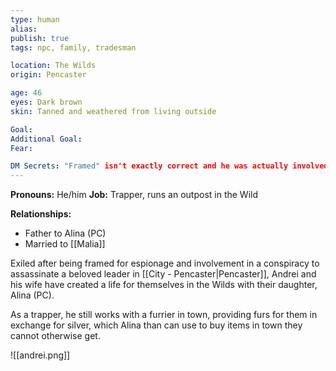 ```yaml
---
type: human
alias:
publish: true
tags: npc, family, tradesman

location: The Wilds
origin: Pencaster

age: 46
eyes: Dark brown
skin: Tanned and weathered from living outside

Goal:
Additional Goal:
Fear:

DM Secrets: "Framed" isn't exactly correct and he was actually involved in the conspiracy. Malia works as a spy while Andrei previously ran a guild of rebels looking to improve the lives of the people in Pencaster.
---
```


**Pronouns:** He/him
**Job:** Trapper, runs an outpost in the Wild

**Relationships:**
- Father to Alina (PC)
- Married to [[Malia]]

Exiled after being framed for espionage and involvement in a conspiracy to assassinate a beloved leader in [[City - Pencaster|Pencaster]], Andrei and his wife have created a life for themselves in the Wilds with their daughter, Alina (PC).

As a trapper, he still works with a furrier in town, providing furs for them in exchange for silver, which Alina than can use to buy items in town they cannot otherwise get.

![[andrei.png]]

